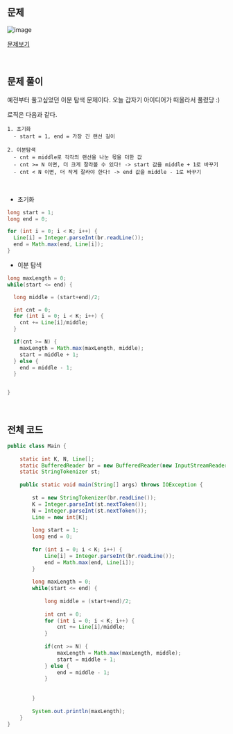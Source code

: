 ## 문제

![image](https://user-images.githubusercontent.com/62600984/127894525-dafc5579-257b-40e6-8038-53dc7b884477.png)

[문제보기](https://www.acmicpc.net/problem/1654)

<br>

## 문제 풀이

예전부터 풀고싶었던 이분 탐색 문제이다. 오늘 갑자기 아이디어가 떠올라서 풀렸당 :)

로직은 다음과 같다.

```
1. 초기화
  - start = 1, end = 가장 긴 랜선 길이

2. 이분탐색
  - cnt = middle로 각각의 랜선을 나눈 몫을 더한 값
  - cnt >= N 이면, 더 크게 잘라볼 수 있다! -> start 값을 middle + 1로 바꾸기
  - cnt < N 이면, 더 작게 잘라야 한다! -> end 값을 middle - 1로 바꾸기
```

<br>

- 초기화

```java
long start = 1;
long end = 0;

for (int i = 0; i < K; i++) {
  Line[i] = Integer.parseInt(br.readLine());
  end = Math.max(end, Line[i]);
}
```

- 이분 탐색

```java
long maxLength = 0;
while(start <= end) {

  long middle = (start+end)/2;

  int cnt = 0;
  for (int i = 0; i < K; i++) {
    cnt += Line[i]/middle;
  }

  if(cnt >= N) {
    maxLength = Math.max(maxLength, middle);
    start = middle + 1;
  } else {
    end = middle - 1;
  }


}
```

<br>

## 전체 코드

```java
public class Main {
	
	static int K, N, Line[];
	static BufferedReader br = new BufferedReader(new InputStreamReader(System.in));
	static StringTokenizer st;
	
	public static void main(String[] args) throws IOException {
		
		st = new StringTokenizer(br.readLine());
		K = Integer.parseInt(st.nextToken());
		N = Integer.parseInt(st.nextToken());
		Line = new int[K];
		
		long start = 1;
		long end = 0;
		
		for (int i = 0; i < K; i++) {
			Line[i] = Integer.parseInt(br.readLine());
			end = Math.max(end, Line[i]);
		}
		
		long maxLength = 0;
		while(start <= end) {
			
			long middle = (start+end)/2;
			
			int cnt = 0;
			for (int i = 0; i < K; i++) {
				cnt += Line[i]/middle;
			}
			
			if(cnt >= N) {
				maxLength = Math.max(maxLength, middle);
				start = middle + 1;
			} else {
				end = middle - 1;
			}
			
			
		}
		
		System.out.println(maxLength);
	}
}
```
